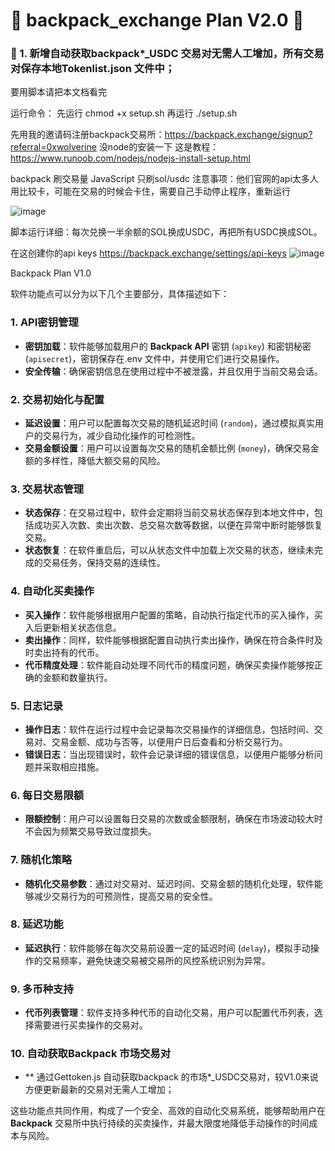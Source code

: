 # 🎒 backpack_exchange Plan V2.0 🎒 #

### 🎒 1. 新增自动获取backpack*_USDC 交易对无需人工增加，所有交易对保存本地Tokenlist.json 文件中；


 要用脚本请把本文档看完
 
 运行命令：
 先运行 chmod +x setup.sh
 再运行 ./setup.sh
 
 先用我的邀请码注册backpack交易所：https://backpack.exchange/signup?referral=0xwolverine
  没node的安装一下 这是教程：https://www.runoob.com/nodejs/nodejs-install-setup.html

 backpack 刷交易量 JavaScript 只刷sol/usdc
 注意事项：他们官网的api太多人用比较卡，可能在交易的时候会卡住，需要自己手动停止程序，重新运行

 ![image](https://github.com/catsats/backpack_exchange/assets/154321884/61503391-05ad-44d3-a121-6e6393907245)

 脚本运行详细：每次兑换一半余额的SOL换成USDC，再把所有USDC换成SOL。

 在这创建你的api keys https://backpack.exchange/settings/api-keys
![image](https://github.com/catsats/backpack_exchange/assets/154321884/9afa6f34-6d8f-495c-b6b7-e43c7f18cff5)

Backpack Plan  V1.0 

软件功能点可以分为以下几个主要部分，具体描述如下：

### 1. **API密钥管理**
   - **密钥加载**：软件能够加载用户的 **Backpack API** 密钥 (`apikey`) 和密钥秘密 (`apisecret`)，密钥保存在.env 文件中，并使用它们进行交易操作。
   - **安全传输**：确保密钥信息在使用过程中不被泄露，并且仅用于当前交易会话。

### 2. **交易初始化与配置**
   - **延迟设置**：用户可以配置每次交易的随机延迟时间 (`random`)，通过模拟真实用户的交易行为，减少自动化操作的可检测性。
   - **交易金额设置**：用户可以设置每次交易的随机金额比例 (`money`)，确保交易金额的多样性，降低大额交易的风险。

### 3. **交易状态管理**
   - **状态保存**：在交易过程中，软件会定期将当前交易状态保存到本地文件中，包括成功买入次数、卖出次数、总交易次数等数据，以便在异常中断时能够恢复交易。
   - **状态恢复**：在软件重启后，可以从状态文件中加载上次交易的状态，继续未完成的交易任务，保持交易的连续性。

### 4. **自动化买卖操作**
   - **买入操作**：软件能够根据用户配置的策略，自动执行指定代币的买入操作，买入后更新相关状态信息。
   - **卖出操作**：同样，软件能够根据配置自动执行卖出操作，确保在符合条件时及时卖出持有的代币。
   - **代币精度处理**：软件能自动处理不同代币的精度问题，确保买卖操作能够按正确的金额和数量执行。

### 5. **日志记录**
   - **操作日志**：软件在运行过程中会记录每次交易操作的详细信息，包括时间、交易对、交易金额、成功与否等，以便用户日后查看和分析交易行为。
   - **错误日志**：当出现错误时，软件会记录详细的错误信息，以便用户能够分析问题并采取相应措施。

### 6. **每日交易限额**
   - **限额控制**：用户可以设置每日交易的次数或金额限制，确保在市场波动较大时不会因为频繁交易导致过度损失。

### 7. **随机化策略**
   - **随机化交易参数**：通过对交易对、延迟时间、交易金额的随机化处理，软件能够减少交易行为的可预测性，提高交易的安全性。

### 8. **延迟功能**
   - **延迟执行**：软件能够在每次交易前设置一定的延迟时间 (`delay`)，模拟手动操作的交易频率，避免快速交易被交易所的风控系统识别为异常。

### 9. **多币种支持**
   - **代币列表管理**：软件支持多种代币的自动化交易，用户可以配置代币列表，选择需要进行买卖操作的交易对。

### 10. **自动获取Backpack 市场交易对**
   - ** 通过Gettoken.js 自动获取backpack 的市场*_USDC交易对，较V1.0来说方便更新最新的交易对无需人工增加；
     

这些功能点共同作用，构成了一个安全、高效的自动化交易系统，能够帮助用户在 **Backpack** 交易所中执行持续的买卖操作，并最大限度地降低手动操作的时间成本与风险。

